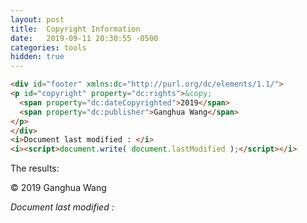 ```yaml
---
layout: post
title:  Copyright Information
date:   2019-09-11 20:30:55 -0500
categories: tools
hidden: true
---
```



```html
<div id="footer" xmlns:dc="http://purl.org/dc/elements/1.1/">
<p id="copyright" property="dc:rights">&copy;
  <span property="dc:dateCopyrighted">2019</span>
  <span property="dc:publisher">Ganghua Wang</span>
</p>
</div>
<i>Document last modified : </i>
<i><script>document.write( document.lastModified );</script></i>
```
The results:
<div id="footer" xmlns:dc="http://purl.org/dc/elements/1.1/">
<p id="copyright" property="dc:rights">&copy;
  <span property="dc:dateCopyrighted">2019</span>
  <span property="dc:publisher">Ganghua Wang</span>
</p>
</div>
<i>Document last modified : </i>
<i><script>document.write( document.lastModified );</script></i>